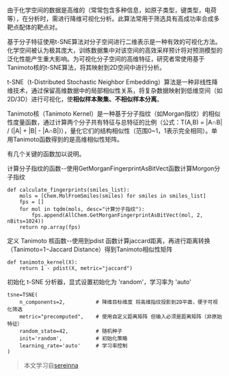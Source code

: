 由于化学空间的数据是高维的（常常包含多种信息，如原子类型，键类型，电荷等），在分析时，需进行降维可视化分析。此算法常用于筛选具有高成功率合成多靶点配体的靶点对。

基于分子特征使用t-SNE算法对分子空间进行二维表示是一种有效的可视化方法。化学空间被认为极其庞大，训练数据集中对该空间的高效采样预计将对预测模型的泛化性能产生重大影响。为可视化分子空间的高维特征，研究者常使用基于Tanimoto核的t-SNE算法，将其映射到2D空间中进行分析。

t-SNE（t-Distributed Stochastic Neighbor Embedding）算法是一种非线性降维技术，通过保留高维数据中的局部相似性关系，将复杂数据映射到低维空间（如2D/3D）进行可视化，使**相似样本聚集、不相似样本分离**。

Tanimoto核（Tanimoto Kernel）​是一种基于分子指纹（如Morgan指纹）的相似性度量函数，通过计算两个分子共有特征与总特征的比例（公式：T(A,B) = |A∩B| / (|A| + |B| - |A∩B|)），量化它们的结构相似性（范围0~1，1表示完全相同）。单用Tanimoto函数得到的是高维相似性矩阵。

有几个关键的函数加以说明。

计算分子指纹的函数--使用GetMorganFingerprintAsBitVect函数计算Morgon分子指纹
```
def calculate_fingerprints(smiles_list):
    mols = [Chem.MolFromSmiles(smiles) for smiles in smiles_list]
    fps = []
    for mol in tqdm(mols, desc="计算分子指纹"):
        fps.append(AllChem.GetMorganFingerprintAsBitVect(mol, 2, nBits=1024))
    return np.array(fps)
```

定义 Tanimoto 核函数--使用到pdist 函数​计算jaccard距离，再进行距离转换（Tanimoto=1−Jaccard Distance）得到Tanimoto相似性矩阵
```
def tanimoto_kernel(X):
    return 1 - pdist(X, metric="jaccard")
```

初始化 t-SNE 分析器，显式设置初始化为 'random'，学习率为 'auto'
```
tsne=TSNE(
    n_components=2,          # 降维目标维度 将高维指纹投影到2D平面，便于可视化筛选
    metric="precomputed",    # 使用自定义距离矩阵 但输入必须是距离矩阵（非原始特征）
    random_state=42,         # 随机种子
    init='random',           # 初始化策略
    learning_rate='auto'     # 学习率控制
)
```

> 本文学习自[sereinna](https://github.com/sereinna/sereinna.github.io/commits?author=sereinna)








